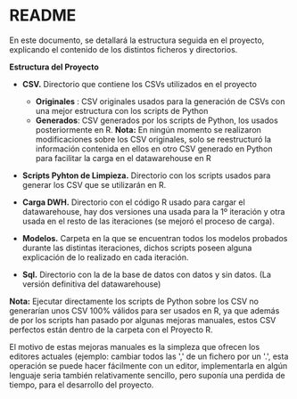 # README

En este documento, se detallará la estructura seguida en el proyecto, explicando el contenido de los distintos ficheros y directorios.

**Estructura del Proyecto**

- **CSV.** Directorio que contiene los CSVs utilizados en el proyecto
  - **Originales** : CSV originales usados para la generación de CSVs con una mejor estructura con los scripts de Python
  - **Generados**: CSV generados por los scripts de Python, los usados posteriormente en R.
**Nota:**  En ningún momento se realizaron modificaciones sobre los CSV originales, solo se reestructuró la información contenida en ellos en otro CSV generado en Python para facilitar la carga en el datawarehouse en R

- **Scripts Pyhton de Limpieza.** Directorio con los scripts usados para generar los CSV que se utilizarán en R.
- **Carga DWH.** Directorio con el código R usado para cargar el datawarehouse, hay dos versiones una usada para la 1º iteración y otra usada en el resto de las iteraciones (se mejoró el proceso de carga).
- **Modelos.** Carpeta en la que se encuentran todos los modelos probados durante las distintas iteraciones, dichos scripts poseen alguna explicación de lo realizado en cada iteración.
- **Sql.** Directorio con la de la base de datos con datos y sin datos. (La versión definitiva del datawarehouse)

**Nota:** Ejecutar directamente los scripts de Python sobre los CSV no generarían unos CSV 100% válidos para ser usados en R, ya que además de por los scripts han pasado por algunas mejoras manuales, estos CSV perfectos están dentro de la carpeta con el Proyecto R.

El motivo de estas mejoras manuales es la simpleza que ofrecen los editores actuales (ejemplo: cambiar todos las &#39;,&#39; de un fichero por un &#39;.&#39;, esta operación se puede hacer fácilmente con un editor, implementarla en algún lenguaje seria también relativamente sencillo, pero suponía una perdida de tiempo, para el desarrollo del proyecto.
